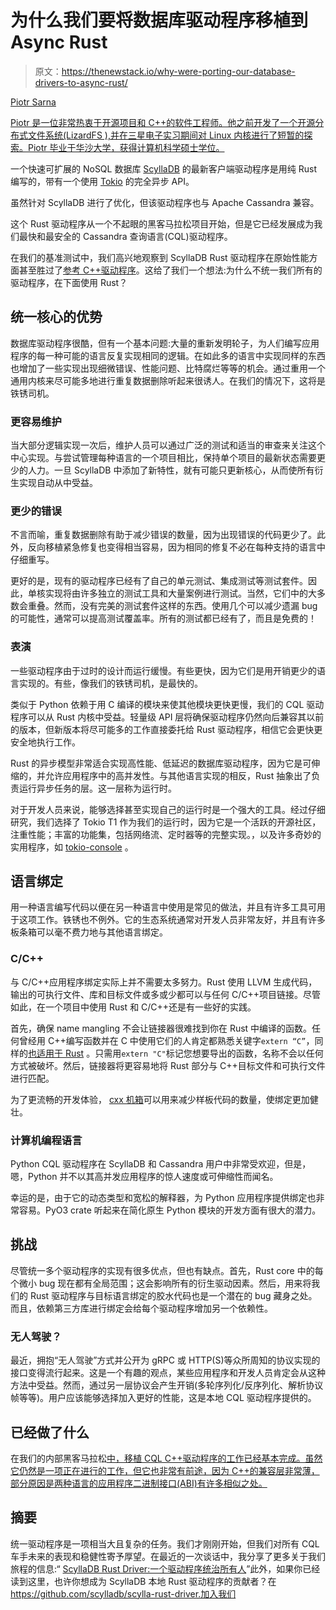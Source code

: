 # 为什么我们要将数据库驱动程序移植到 Async Rust

> 原文：<https://thenewstack.io/why-were-porting-our-database-drivers-to-async-rust/>

[](https://pl.linkedin.com/in/piotr-sarna-548a76a3)

[Piotr Sarna](https://pl.linkedin.com/in/piotr-sarna-548a76a3)

[Piotr 是一位非常热衷于开源项目和 C++的软件工程师。他之前开发了一个开源分布式文件系统(LizardFS ),并在三星电子实习期间对 Linux 内核进行了短暂的探索。Piotr 毕业于华沙大学，获得计算机科学硕士学位。](https://pl.linkedin.com/in/piotr-sarna-548a76a3)

[](https://pl.linkedin.com/in/piotr-sarna-548a76a3)[](https://pl.linkedin.com/in/piotr-sarna-548a76a3)

一个快速可扩展的 NoSQL 数据库 [ScyllaDB](https://www.scylladb.com/?utm_content=inline-mention) 的最新客户端驱动程序是用纯 Rust 编写的，带有一个使用 [Tokio](https://tokio.rs/) 的完全异步 API。

虽然针对 ScyllaDB 进行了优化，但该驱动程序也与 Apache Cassandra 兼容。

这个 Rust 驱动程序从一个不起眼的黑客马拉松项目开始，但是它已经发展成为我们最快和最安全的 Cassandra 查询语言(CQL)驱动程序。

在我们的基准测试中，我们高兴地观察到 ScyllaDB Rust 驱动程序在原始性能方面甚至胜过了[参考 C++驱动程序](https://github.com/scylladb/cpp-driver)。这给了我们一个想法:为什么不统一我们所有的驱动程序，在下面使用 Rust？

## 统一核心的优势

数据库驱动程序很酷，但有一个基本问题:大量的重新发明轮子，为人们编写应用程序的每一种可能的语言反复实现相同的逻辑。在如此多的语言中实现同样的东西也增加了一些实现出现细微错误、性能问题、比特腐烂等等的机会。通过重用一个通用内核来尽可能多地进行重复数据删除听起来很诱人。在我们的情况下，这将是铁锈司机。

### 更容易维护

当大部分逻辑实现一次后，维护人员可以通过广泛的测试和适当的审查来关注这个中心实现。与尝试管理每种语言的一个项目相比，保持单个项目的最新状态需要更少的人力。一旦 ScyllaDB 中添加了新特性，就有可能只更新核心，从而使所有衍生实现自动从中受益。

### 更少的错误

不言而喻，重复数据删除有助于减少错误的数量，因为出现错误的代码更少了。此外，反向移植紧急修复也变得相当容易，因为相同的修复不必在每种支持的语言中仔细重写。

更好的是，现有的驱动程序已经有了自己的单元测试、集成测试等测试套件。因此，单核实现将由许多独立的测试工具和大量案例进行测试。当然，它们中的大多数会重叠。然而，没有完美的测试套件这样的东西。使用几个可以减少遗漏 bug 的可能性，通常可以提高测试覆盖率。所有的测试都已经有了，而且是免费的！

### 表演

一些驱动程序由于过时的设计而运行缓慢。有些更快，因为它们是用开销更少的语言实现的。有些，像我们的铁锈司机，是最快的。

类似于 Python 依赖于用 C 编译的模块来使其他模块更快更慢，我们的 CQL 驱动程序可以从 Rust 内核中受益。轻量级 API 层将确保驱动程序仍然向后兼容其以前的版本，但新版本将尽可能多的工作直接委托给 Rust 驱动程序，相信它会更快更安全地执行工作。

Rust 的异步模型非常适合实现高性能、低延迟的数据库驱动程序，因为它是可伸缩的，并允许应用程序中的高并发性。与其他语言实现的相反，Rust 抽象出了负责运行异步任务的层。这一层称为运行时。

对于开发人员来说，能够选择甚至实现自己的运行时是一个强大的工具。经过仔细研究，我们选择了 Tokio T1 作为我们的运行时，因为它是一个活跃的开源社区，注重性能；丰富的功能集，包括网络流、定时器等的完整实现。，以及许多奇妙的实用程序，如 [tokio-console](https://github.com/tokio-rs/console) 。

## 语言绑定

用一种语言编写代码以便在另一种语言中使用是常见的做法，并且有许多工具可用于这项工作。铁锈也不例外。它的生态系统通常对开发人员非常友好，并且有许多板条箱可以毫不费力地与其他语言绑定。

### C/C++

与 C/C++应用程序绑定实际上并不需要太多努力。Rust 使用 LLVM 生成代码，输出的可执行文件、库和目标文件或多或少都可以与任何 C/C++项目链接。尽管如此，在一个项目中使用 Rust 和 C/C++还是有一些好的实践。

首先，确保 name mangling 不会让链接器很难找到你在 Rust 中编译的函数。任何曾经用 C++编写函数并在 C 中使用它们的人肯定都熟悉关键字`extern “C”`，同样的[也适用于 Rust](https://doc.rust-lang.org/std/keyword.extern.html) 。只需用`extern "C"`标记您想要导出的函数，名称不会以任何方式被破坏。然后，链接器将更容易地将 Rust 部分与 C++目标文件和可执行文件进行匹配。

为了更流畅的开发体验， [cxx 机箱](https://docs.rs/cxx/1.0.66/cxx/)可以用来减少样板代码的数量，使绑定更加健壮。

### 计算机编程语言

Python CQL 驱动程序在 ScyllaDB 和 Cassandra 用户中非常受欢迎，但是，嗯，Python 并不以其高并发应用程序的惊人速度或可伸缩性而闻名。

幸运的是，由于它的动态类型和宽松的解释器，为 Python 应用程序提供绑定也非常容易。PyO3 crate 听起来在简化原生 Python 模块的开发方面有很大的潜力。

## 挑战

尽管统一多个驱动程序的实现有很多优点，但也有缺点。首先，Rust core 中的每个微小 bug 现在都有全局范围；这会影响所有的衍生驱动因素。然后，用来将我们的 Rust 驱动程序与目标语言绑定的胶水代码也是一个潜在的 bug 藏身之处。而且，依赖第三方库进行绑定会给每个驱动程序增加另一个依赖性。

### 无人驾驶？

最近，拥抱“无人驾驶”方式并公开为 gRPC 或 HTTP(S)等众所周知的协议实现的接口变得流行起来。这是一个有趣的观点，某些应用程序和开发人员肯定会从这种方法中受益。然而，通过另一层协议会产生开销(多轮序列化/反序列化、解析协议帧等等)。用户应该能够选择加入更好的性能，这是本地 CQL 驱动程序提供的。

## 已经做了什么

在我们的内部黑客马拉松[中，移植 CQL C++驱动程序的工作已经基本完成。虽然它仍然是一项正在进行的工作，但它也非常有前途，因为 C++的兼容层非常薄，部分原因是两种语言的应用程序二进制接口(ABI)有许多相似之处。](https://github.com/hackathon-rust-cpp/cpp-rust-driver)

## 摘要

统一驱动程序是一项相当大且复杂的任务。我们才刚刚开始，但我们对所有 CQL 车手未来的表现和稳健性寄予厚望。在最近的一次谈话中，我分享了更多关于我们旅程的信息:“ [ScyllaDB Rust Driver:一个驱动程序统治所有人](https://www.scylladb.com/presentations/scylladb-rust-driver-one-driver-to-rule-them-all/)”此外，如果你已经读到这里，也许你想成为 ScyllaDB 本地 Rust 驱动程序的贡献者？在 https://github.com/scylladb/scylla-rust-driver.加入我们

<svg xmlns:xlink="http://www.w3.org/1999/xlink" viewBox="0 0 68 31" version="1.1"><title>Group</title> <desc>Created with Sketch.</desc></svg>
